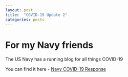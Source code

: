 ```yaml
---
layout: post
title:  "COVID-19 Update 2"
categories: posts
---
```


# For my Navy friends

The US Navy has a running blog for all things COVID-19

You can find it here - [Navy COVID-19 Response]


<!--Links--> 
[Navy COVID-19 Response]: https://navylive.dodlive.mil/2020/03/15/u-s-navy-covid-19-updates/